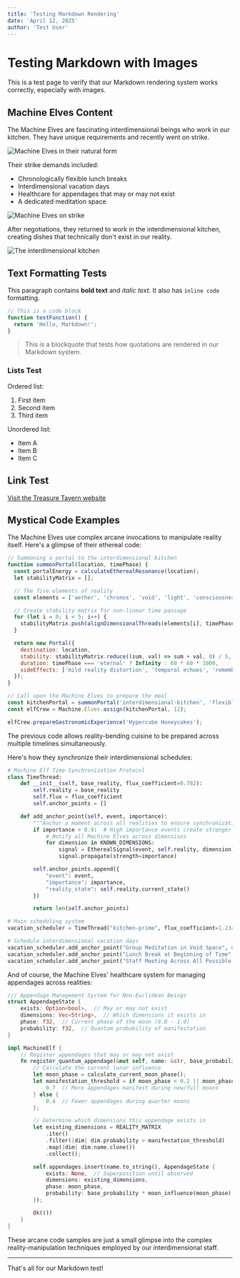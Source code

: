 ```yaml
---
title: 'Testing Markdown Rendering'
date: 'April 12, 2025'
author: 'Test User'
---
```


# Testing Markdown with Images

This is a test page to verify that our Markdown rendering system works correctly, especially with images.

## Machine Elves Content

The Machine Elves are fascinating interdimensional beings who work in our kitchen. They have unique requirements and recently went on strike.

![Machine Elves in their natural form](/images/announcements/machine-elves.webp)

Their strike demands included:

- Chronologically flexible lunch breaks
- Interdimensional vacation days
- Healthcare for appendages that may or may not exist
- A dedicated meditation space

![Machine Elves on strike](/images/announcements/machine-elves-strike.webp)

After negotiations, they returned to work in the interdimensional kitchen, creating dishes that technically don't exist in our reality.

![The interdimensional kitchen](/images/announcements/interdimensional-kitchen.webp)

## Text Formatting Tests

This paragraph contains **bold text** and _italic text_. It also has `inline code` formatting.

```javascript
// This is a code block
function testFunction() {
  return 'Hello, Markdown!';
}
```

> This is a blockquote that tests how quotations are rendered in our Markdown system.

### Lists Test

Ordered list:

1. First item
2. Second item
3. Third item

Unordered list:

- Item A
- Item B
- Item C

## Link Test

[Visit the Treasure Tavern website](/)

## Mystical Code Examples

The Machine Elves use complex arcane invocations to manipulate reality itself. Here's a glimpse of their ethereal code:

```javascript
// Summoning a portal to the interdimensional kitchen
function summonPortal(location, timePhase) {
  const portalEnergy = calculateEtherealResonance(location);
  let stabilityMatrix = [];

  // The five elements of reality
  const elements = ['aether', 'chronos', 'void', 'light', 'consciousness'];

  // Create stability matrix for non-linear time passage
  for (let i = 0; i < 5; i++) {
    stabilityMatrix.push(alignDimensionalThreads(elements[i], timePhase));
  }

  return new Portal({
    destination: location,
    stability: stabilityMatrix.reduce((sum, val) => sum + val, 0) / 5,
    duration: timePhase === 'eternal' ? Infinity : 60 * 60 * 1000,
    sideEffects: ['mild reality distortion', 'temporal echoes', 'remembered futures']
  });
}

// Call upon the Machine Elves to prepare the meal
const kitchenPortal = summonPortal('interdimensional-kitchen', 'flexible-lunch');
const elfCrew = Machine.Elves.assign(kitchenPortal, 12);

elfCrew.prepareGastronomicExperience('Hypercube Honeycakes');
```

The previous code allows reality-bending cuisine to be prepared across multiple timelines simultaneously.

Here's how they synchronize their interdimensional schedules:

```python
# Machine Elf Time Synchronization Protocol
class TimeThread:
    def __init__(self, base_reality, flux_coefficient=0.782):
        self.reality = base_reality
        self.flux = flux_coefficient
        self.anchor_points = []

    def add_anchor_point(self, event, importance):
        """Anchor a moment across all realities to ensure synchronization"""
        if importance > 0.9:  # High importance events create stronger anchors
            # Notify all Machine Elves across dimensions
            for dimension in KNOWN_DIMENSIONS:
                signal = EtherealSignal(event, self.reality, dimension)
                signal.propagate(strength=importance)

        self.anchor_points.append({
            "event": event,
            "importance": importance,
            "reality_state": self.reality.current_state()
        })

        return len(self.anchor_points)

# Main scheduling system
vacation_scheduler = TimeThread("kitchen-prime", flux_coefficient=1.234)

# Schedule interdimensional vacation days
vacation_scheduler.add_anchor_point("Group Meditation in Void Space", 0.95)
vacation_scheduler.add_anchor_point("Lunch Break at Beginning of Time", 0.87)
vacation_scheduler.add_anchor_point("Staff Meeting Across All Possible Realities", 0.99)
```

And of course, the Machine Elves' healthcare system for managing appendages across realities:

```rust
/// Appendage Management System for Non-Euclidean Beings
struct AppendageState {
    exists: Option<bool>,  // May or may not exist
    dimensions: Vec<String>,  // Which dimensions it exists in
    phase: f32,  // Current phase of the moon (0.0 - 1.0)
    probability: f32,  // Quantum probability of manifestation
}

impl MachineElf {
    // Register appendages that may or may not exist
    fn register_quantum_appendage(&mut self, name: &str, base_probability: f32) -> Result<(), Error> {
        // Calculate the current lunar influence
        let moon_phase = calculate_current_moon_phase();
        let manifestation_threshold = if moon_phase < 0.2 || moon_phase > 0.8 {
            0.7  // More appendages manifest during new/full moons
        } else {
            0.4  // Fewer appendages during quarter moons
        };

        // Determine which dimensions this appendage exists in
        let existing_dimensions = REALITY_MATRIX
            .iter()
            .filter(|dim| dim.probability > manifestation_threshold)
            .map(|dim| dim.name.clone())
            .collect();

        self.appendages.insert(name.to_string(), AppendageState {
            exists: None,  // Superposition until observed
            dimensions: existing_dimensions,
            phase: moon_phase,
            probability: base_probability * moon_influence(moon_phase),
        });

        Ok(())
    }
}
```

These arcane code samples are just a small glimpse into the complex reality-manipulation techniques employed by our interdimensional staff.

---

That's all for our Markdown test!
